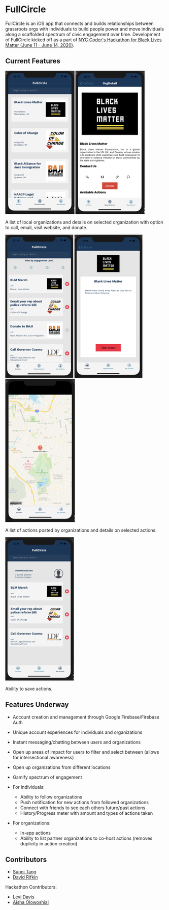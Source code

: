 # FullCircle
FullCircle is an iOS app that connects and builds relationships between grassroots orgs with individuals to build people power and move individuals along a scaffolded spectrum of civic engagement over time. Development of FullCircle kicked off as a part of [NYC Coder's Hackathon for Black Lives Matter (June 11 - June 14, 2020)](https://www.meetup.com/nyc-coders/events/271029282).

## Current Features
<img src="./images/orgList.png" height="450"> <img src="./images/orgDetail.png" height="450">

A list of local organizations and details on selected organization with option to call, email, visit website, and donate.


<img src="./images/actionList.png" height="450"> <img src="./images/actionDetail.png" height="450"> <img src="./images/actionMap.png" height="450">

A list of actions posted by organizations and details on selected actions.


<img src="./images/myActions.png" height="450">

Ability to save actions.


## Features Underway
- Account creation and management through Google Firebase/Firebase Auth
- Unique account experiences for individuals and organizations
- Instant messaging/chatting between users and organizations
- Open up areas of impact for users to filter and select between (allows for intersectional awareness)
- Open up organizations from different locations
- Gamify spectrum of engagement

- For individuals:
  - Ability to follow organizations
  - Push notification for new actions from followed organizations
  - Connect with friends to see each others future/past actions
  - History/Progress meter with amount and types of actions taken
- For organizations:
  - In-app actions
  - Ability to list partner organizations to co-host actions (removes duplicity in action creation)


## Contributors
- [Sunni Tang](https://github.com/msystang)
- [David Rifkin](https://github.com/davidlawrencer)

Hackathon Contributors:
- [Levi Davis](https://github.com/levidavis111)
- [Aisha Olowoshiai](https://github.com/olowoshiai)



